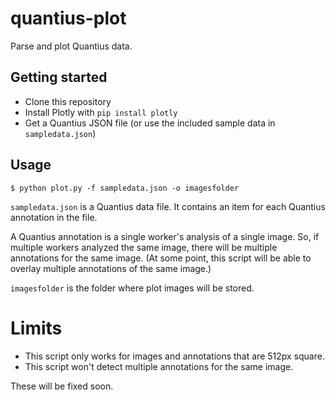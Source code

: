 # quantius-plot

Parse and plot Quantius data.

## Getting started

* Clone this repository
* Install Plotly with `pip install plotly`
* Get a Quantius JSON file (or use the included sample data in `sampledata.json`)

## Usage

    $ python plot.py -f sampledata.json -o imagesfolder

`sampledata.json` is a Quantius data file. It contains an item for each 
Quantius annotation in the file.

A Quantius annotation is a single worker's analysis of a single image. 
So, if multiple workers analyzed the same image, there will be multiple 
annotations for the same image. (At some point, this script will be able to 
overlay multiple annotations of the same image.)

`imagesfolder` is the folder where plot images will be stored.

# Limits

* This script only works for images and annotations that are 512px square.
* This script won't detect multiple annotations for the same image.

These will be fixed soon.
